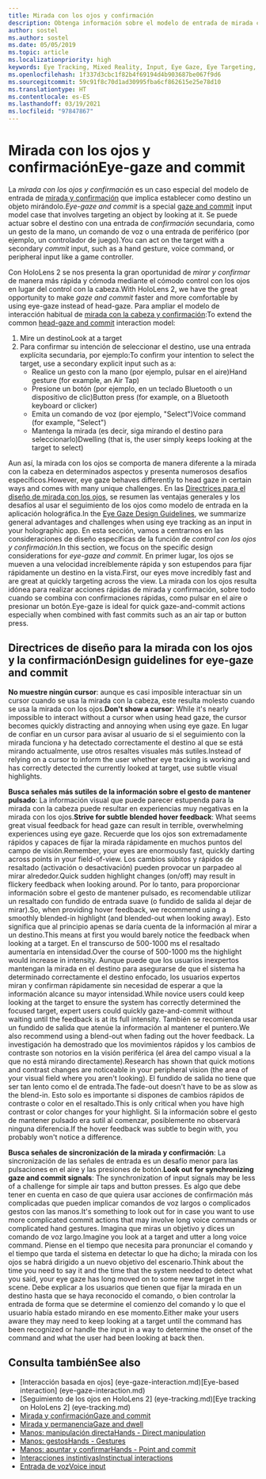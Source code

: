 ```yaml
---
title: Mirada con los ojos y confirmación
description: Obtenga información sobre el modelo de entrada de mirada con los ojos y confirmación.
author: sostel
ms.author: sostel
ms.date: 05/05/2019
ms.topic: article
ms.localizationpriority: high
keywords: Eye Tracking, Mixed Reality, Input, Eye Gaze, Eye Targeting, HoloLens 2, Eye-based Selection, mixed reality headset, windows mixed reality headset, virtual reality headset, HoloLens, MRTK, Mixed Reality Toolkit, gaze
ms.openlocfilehash: 1f337d3cbc1f82b4f69194d4b903687be067f9d6
ms.sourcegitcommit: 59c91f8c70d1ad30995fba6cf862615e25e78d10
ms.translationtype: HT
ms.contentlocale: es-ES
ms.lasthandoff: 03/19/2021
ms.locfileid: "97847867"
---
```

# <a name="eye-gaze-and-commit"></a><span data-ttu-id="9bfbb-104">Mirada con los ojos y confirmación</span><span class="sxs-lookup"><span data-stu-id="9bfbb-104">Eye-gaze and commit</span></span>

<span data-ttu-id="9bfbb-105">La _mirada con los ojos y confirmación_ es un caso especial del modelo de entrada de [mirada y confirmación](gaze-and-commit.md) que implica establecer como destino un objeto mirándolo.</span><span class="sxs-lookup"><span data-stu-id="9bfbb-105">_Eye-gaze and commit_ is a special [gaze and commit](gaze-and-commit.md) input model case that involves targeting an object by looking at it.</span></span> <span data-ttu-id="9bfbb-106">Se puede actuar sobre el destino con una entrada de _confirmación_ secundaria, como un gesto de la mano, un comando de voz o una entrada de periférico (por ejemplo, un controlador de juego).</span><span class="sxs-lookup"><span data-stu-id="9bfbb-106">You can act on the target with a secondary _commit_ input, such as a hand gesture, voice command, or peripheral input like a game controller.</span></span> 

<span data-ttu-id="9bfbb-107">Con HoloLens 2 se nos presenta la gran oportunidad de _mirar y confirmar_ de manera más rápida y cómoda mediante el cómodo control con los ojos en lugar del control con la cabeza.</span><span class="sxs-lookup"><span data-stu-id="9bfbb-107">With HoloLens 2, we have the great opportunity to make _gaze and commit_ faster and more comfortable by using eye-gaze instead of head-gaze.</span></span> <span data-ttu-id="9bfbb-108">Para ampliar el modelo de interacción habitual de [mirada con la cabeza y confirmación](gaze-and-commit.md):</span><span class="sxs-lookup"><span data-stu-id="9bfbb-108">To extend the common [head-gaze and commit](gaze-and-commit.md) interaction model:</span></span> 
1. <span data-ttu-id="9bfbb-109">Mire un destino</span><span class="sxs-lookup"><span data-stu-id="9bfbb-109">Look at a target</span></span> 
2. <span data-ttu-id="9bfbb-110">Para confirmar su intención de seleccionar el destino, use una entrada explícita secundaria, por ejemplo:</span><span class="sxs-lookup"><span data-stu-id="9bfbb-110">To confirm your intention to select the target, use a secondary explicit input such as a:</span></span>  
   - <span data-ttu-id="9bfbb-111">Realice un gesto con la mano (por ejemplo, pulsar en el aire)</span><span class="sxs-lookup"><span data-stu-id="9bfbb-111">Hand gesture (for example, an Air Tap)</span></span>
   - <span data-ttu-id="9bfbb-112">Presione un botón (por ejemplo, en un teclado Bluetooth o un dispositivo de clic)</span><span class="sxs-lookup"><span data-stu-id="9bfbb-112">Button press (for example, on a Bluetooth keyboard or clicker)</span></span>
   - <span data-ttu-id="9bfbb-113">Emita un comando de voz (por ejemplo, "Select")</span><span class="sxs-lookup"><span data-stu-id="9bfbb-113">Voice command (for example, "Select")</span></span>
   - <span data-ttu-id="9bfbb-114">Mantenga la mirada (es decir, siga mirando el destino para seleccionarlo)</span><span class="sxs-lookup"><span data-stu-id="9bfbb-114">Dwelling (that is, the user simply keeps looking at the target to select)</span></span>

<span data-ttu-id="9bfbb-115">Aun así, la mirada con los ojos se comporta de manera diferente a la mirada con la cabeza en determinados aspectos y presenta numerosos desafíos específicos.</span><span class="sxs-lookup"><span data-stu-id="9bfbb-115">However, eye gaze behaves differently to head gaze in certain ways and comes with many unique challenges.</span></span> <span data-ttu-id="9bfbb-116">En las [Directrices para el diseño de mirada con los ojos](eye-tracking.md), se resumen las ventajas generales y los desafíos al usar el seguimiento de los ojos como modelo de entrada en la aplicación holográfica.</span><span class="sxs-lookup"><span data-stu-id="9bfbb-116">In the [Eye Gaze Design Guidelines](eye-tracking.md), we summarize general advantages and challenges when using eye tracking as an input in your holographic app.</span></span> <span data-ttu-id="9bfbb-117">En esta sección, vamos a centrarnos en las consideraciones de diseño específicas de la función de _control con los ojos y confirmación_.</span><span class="sxs-lookup"><span data-stu-id="9bfbb-117">In this section, we focus on the specific design considerations for _eye-gaze and commit_.</span></span>
<span data-ttu-id="9bfbb-118">En primer lugar, los ojos se mueven a una velocidad increíblemente rápida y son estupendos para fijar rápidamente un destino en la vista.</span><span class="sxs-lookup"><span data-stu-id="9bfbb-118">First, our eyes move incredibly fast and are great at quickly targeting across the view.</span></span> <span data-ttu-id="9bfbb-119">La mirada con los ojos resulta idónea para realizar acciones rápidas de mirada y confirmación, sobre todo cuando se combina con confirmaciones rápidas, como pulsar en el aire o presionar un botón.</span><span class="sxs-lookup"><span data-stu-id="9bfbb-119">Eye-gaze is ideal for quick gaze-and-commit actions especially when combined with fast commits such as an air tap or button press.</span></span>
   
## <a name="design-guidelines-for-eye-gaze-and-commit"></a><span data-ttu-id="9bfbb-120">Directrices de diseño para la mirada con los ojos y la confirmación</span><span class="sxs-lookup"><span data-stu-id="9bfbb-120">Design guidelines for eye-gaze and commit</span></span>

<span data-ttu-id="9bfbb-121">**No muestre ningún cursor**: aunque es casi imposible interactuar sin un cursor cuando se usa la mirada con la cabeza, este resulta molesto cuando se usa la mirada con los ojos.</span><span class="sxs-lookup"><span data-stu-id="9bfbb-121">**Don't show a cursor**: While it's nearly impossible to interact without a cursor when using head gaze, the cursor becomes quickly distracting and annoying when using eye gaze.</span></span> <span data-ttu-id="9bfbb-122">En lugar de confiar en un cursor para avisar al usuario de si el seguimiento con la mirada funciona y ha detectado correctamente el destino al que se está mirando actualmente, use otros resaltes visuales más sutiles.</span><span class="sxs-lookup"><span data-stu-id="9bfbb-122">Instead of relying on a cursor to inform the user whether eye tracking is working and has correctly detected the currently looked at target, use subtle visual highlights.</span></span>

<span data-ttu-id="9bfbb-123">**Busca señales más sutiles de la información sobre el gesto de mantener pulsado**: La información visual que puede parecer estupenda para la mirada con la cabeza puede resultar en experiencias muy negativas en la mirada con los ojos.</span><span class="sxs-lookup"><span data-stu-id="9bfbb-123">**Strive for subtle blended hover feedback**: What seems great visual feedback for head gaze can result in terrible, overwhelming experiences using eye gaze.</span></span> <span data-ttu-id="9bfbb-124">Recuerde que los ojos son extremadamente rápidos y capaces de fijar la mirada rápidamente en muchos puntos del campo de visión.</span><span class="sxs-lookup"><span data-stu-id="9bfbb-124">Remember, your eyes are enormously fast, quickly darting across points in your field-of-view.</span></span> <span data-ttu-id="9bfbb-125">Los cambios súbitos y rápidos de resaltado (activación o desactivación) pueden provocar un parpadeo al mirar alrededor.</span><span class="sxs-lookup"><span data-stu-id="9bfbb-125">Quick sudden highlight changes (on/off) may result in flickery feedback when looking around.</span></span> <span data-ttu-id="9bfbb-126">Por lo tanto, para proporcionar información sobre el gesto de mantener pulsado, es recomendable utilizar un resaltado con fundido de entrada suave (o fundido de salida al dejar de mirar).</span><span class="sxs-lookup"><span data-stu-id="9bfbb-126">So, when providing hover feedback, we recommend using a smoothly blended-in highlight (and blended-out when looking away).</span></span> <span data-ttu-id="9bfbb-127">Esto significa que al principio apenas se daría cuenta de la información al mirar a un destino.</span><span class="sxs-lookup"><span data-stu-id="9bfbb-127">This means at first you would barely notice the feedback when looking at a target.</span></span> <span data-ttu-id="9bfbb-128">En el transcurso de 500-1000 ms el resaltado aumentaría en intensidad.</span><span class="sxs-lookup"><span data-stu-id="9bfbb-128">Over the course of 500-1000 ms the highlight would increase in intensity.</span></span> <span data-ttu-id="9bfbb-129">Aunque puede que los usuarios inexpertos mantengan la mirada en el destino para asegurarse de que el sistema ha determinado correctamente el destino enfocado, los usuarios expertos miran y confirman rápidamente sin necesidad de esperar a que la información alcance su mayor intensidad.</span><span class="sxs-lookup"><span data-stu-id="9bfbb-129">While novice users could keep looking at the target to ensure the system has correctly determined the focused target, expert users could quickly gaze-and-commit without waiting until the feedback is at its full intensity.</span></span> <span data-ttu-id="9bfbb-130">También se recomienda usar un fundido de salida que atenúe la información al mantener el puntero.</span><span class="sxs-lookup"><span data-stu-id="9bfbb-130">We also recommend using a blend-out when fading out the hover feedback.</span></span> <span data-ttu-id="9bfbb-131">La investigación ha demostrado que los movimientos rápidos y los cambios de contraste son notorios en la visión periférica (el área del campo visual a la que no está mirando directamente).</span><span class="sxs-lookup"><span data-stu-id="9bfbb-131">Research has shown that quick motions and contrast changes are noticeable in your peripheral vision (the area of your visual field where you aren't looking).</span></span>
<span data-ttu-id="9bfbb-132">El fundido de salida no tiene que ser tan lento como el de entrada.</span><span class="sxs-lookup"><span data-stu-id="9bfbb-132">The fade-out doesn't have to be as slow as the blend-in.</span></span> <span data-ttu-id="9bfbb-133">Esto solo es importante si dispones de cambios rápidos de contraste o color en el resaltado.</span><span class="sxs-lookup"><span data-stu-id="9bfbb-133">This is only critical when you have high contrast or color changes for your highlight.</span></span> <span data-ttu-id="9bfbb-134">Si la información sobre el gesto de mantener pulsado era sutil al comenzar, posiblemente no observará ninguna diferencia.</span><span class="sxs-lookup"><span data-stu-id="9bfbb-134">If the hover feedback was subtle to begin with, you probably won't notice a difference.</span></span>

<span data-ttu-id="9bfbb-135">**Busca señales de sincronización de la mirada y confirmación**: La sincronización de las señales de entrada es un desafío menor para las pulsaciones en el aire y las presiones de botón.</span><span class="sxs-lookup"><span data-stu-id="9bfbb-135">**Look out for synchronizing gaze and commit signals**: The synchronization of input signals may be less of a challenge for simple air taps and button presses.</span></span> <span data-ttu-id="9bfbb-136">Es algo que debe tener en cuenta en caso de que quiera usar acciones de confirmación más complicadas que pueden implicar comandos de voz largos o complicados gestos con las manos.</span><span class="sxs-lookup"><span data-stu-id="9bfbb-136">It's something to look out for in case you want to use more complicated commit actions that may involve long voice commands or complicated hand gestures.</span></span> <span data-ttu-id="9bfbb-137">Imagina que miras un objetivo y dices un comando de voz largo.</span><span class="sxs-lookup"><span data-stu-id="9bfbb-137">Imagine you look at a target and utter a long voice command.</span></span> <span data-ttu-id="9bfbb-138">Piense en el tiempo que necesita para pronunciar el comando y el tiempo que tarda el sistema en detectar lo que ha dicho; la mirada con los ojos se habrá dirigido a un nuevo objetivo del escenario.</span><span class="sxs-lookup"><span data-stu-id="9bfbb-138">Think about the time you need to say it and the time that the system needed to detect what you said, your eye gaze has long moved on to some new target in the scene.</span></span> <span data-ttu-id="9bfbb-139">Debe explicar a los usuarios que tienen que fijar la mirada en un destino hasta que se haya reconocido el comando, o bien controlar la entrada de forma que se determine el comienzo del comando y lo que el usuario había estado mirando en ese momento.</span><span class="sxs-lookup"><span data-stu-id="9bfbb-139">Either make your users aware they may need to keep looking at a target until the command has been recognized or handle the input in a way to determine the onset of the command and what the user had been looking at back then.</span></span>

## <a name="see-also"></a><span data-ttu-id="9bfbb-140">Consulta también</span><span class="sxs-lookup"><span data-stu-id="9bfbb-140">See also</span></span>

* <span data-ttu-id="9bfbb-141">[Interacción basada en ojos] (eye-gaze-interaction.md)</span><span class="sxs-lookup"><span data-stu-id="9bfbb-141">[Eye-based interaction] (eye-gaze-interaction.md)</span></span>
* <span data-ttu-id="9bfbb-142">[Seguimiento de los ojos en HoloLens 2] (eye-tracking.md)</span><span class="sxs-lookup"><span data-stu-id="9bfbb-142">[Eye tracking on HoloLens 2] (eye-tracking.md)</span></span>
* [<span data-ttu-id="9bfbb-143">Mirada y confirmación</span><span class="sxs-lookup"><span data-stu-id="9bfbb-143">Gaze and commit</span></span>](gaze-and-commit.md)
* [<span data-ttu-id="9bfbb-144">Mirada y permanencia</span><span class="sxs-lookup"><span data-stu-id="9bfbb-144">Gaze and dwell</span></span>](gaze-and-dwell.md)
* [<span data-ttu-id="9bfbb-145">Manos: manipulación directa</span><span class="sxs-lookup"><span data-stu-id="9bfbb-145">Hands - Direct manipulation</span></span>](direct-manipulation.md)
* [<span data-ttu-id="9bfbb-146">Manos: gestos</span><span class="sxs-lookup"><span data-stu-id="9bfbb-146">Hands - Gestures</span></span>](gaze-and-commit.md#composite-gestures)
* [<span data-ttu-id="9bfbb-147">Manos: apuntar y confirmar</span><span class="sxs-lookup"><span data-stu-id="9bfbb-147">Hands - Point and commit</span></span>](point-and-commit.md)
* [<span data-ttu-id="9bfbb-148">Interacciones instintivas</span><span class="sxs-lookup"><span data-stu-id="9bfbb-148">Instinctual interactions</span></span>](interaction-fundamentals.md)
* [<span data-ttu-id="9bfbb-149">Entrada de voz</span><span class="sxs-lookup"><span data-stu-id="9bfbb-149">Voice input</span></span>](voice-input.md)
